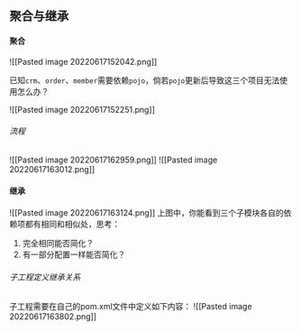## 聚合与继承

#### 聚合
![[Pasted image 20220617152042.png]]

已知`crm`、`order`、`member`需要依赖`pojo`，倘若`pojo`更新后导致这三个项目无法使用怎么办？

![[Pasted image 20220617152251.png]]

###### 流程
![[Pasted image 20220617162959.png]]
![[Pasted image 20220617163012.png]]

#### 继承
![[Pasted image 20220617163124.png]]
上图中，你能看到三个子模块各自的依赖项都有相同和相似处，思考：
1. 完全相同能否简化？
2. 有一部分配置一样能否简化？

###### 子工程定义继承关系
子工程需要在自己的pom.xml文件中定义如下内容：
![[Pasted image 20220617163802.png]]